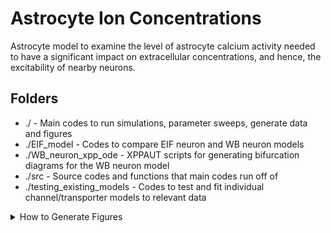 # Astrocyte Ion Concentrations
Astrocyte model to examine the level of astrocyte calcium activity needed to have a significant impact on extracellular concentrations, and hence, the excitability of nearby neurons.

## Folders

* ./ - Main codes to run simulations, parameter sweeps, generate data and figures
* ./EIF_model - Codes to compare EIF neuron and WB neuron models
* ./WB_neuron_xpp_ode - XPPAUT scripts for generating bifurcation diagrams for the WB neuron model
* ./src - Source codes and functions that main codes run off of
* ./testing_existing_models - Codes to test and fit individual channel/transporter models to relevant data

<details>
<summary>How to Generate Figures</summary>

* Figure 2 (Astrocyte model and experimental (a) internal calcium response and (b) internal sodium response to a 1 mM bath-application of (external) glutamate)
    * Run "Glubath_compare_with_Data.m"
* Figure 3 (Astrocyte model (a) external potassium clearance and (b) sodium efflux in response to elevated external potassium conditions (9 mM))
    * Run "astrocyte_modulatory_role_elevatedK_tuning.m"
* Figure 4 (Bifurcation diagrams for the WB neuron model)
    * Run "wb_neuron.ode" in XPP.  
    *To generate the bifurcation diagram, start at a high Iapp, run to steady state in XPP, and launch AUTO.
        *Use Iapp as the bifurcation parameter and run with negative parameter steps to find the Hopf bifurcation point.
    *To generate the frequency/period plots, generate the bifurcation diagram then change the plot type to frequency/period.
* Figures 5-6 (Simulated ENa,EK stability diagrams for the WB neuron)
    * Run "remote_WB_neuron_ena_ek_loop.m" to generate the data
    * Run "figs_remote_WB_neuron_ena_ek_loop.m" to generate the figures from the data
* Figure 7 (3D stability diagram)
    * Run "remote_WB_neuron_ena_ek_loop.m" to generate the data
    * Run "figs_remote_WB_neuron_ena_ek_loop_3dbifdiag.m" to generate the figures from the data
* Figure 8 (Astrocyte model simulated with and without the IP3-mediated calcium transient in response to a glutamate stimulus)
    * Run "test_full_system_with_Ca_forcing_catransient_andGlu.m"
* Figure 9 and 11 (Astrocyte trajectory overlaid on stability diagrams)
    * Run "test_full_system_with_Ca_forcing_catransient_andGlu.m" to generate astrocyte-effect data
    * Run "test_full_system_with_Ca_forcing_elevatedK_catransient" to generate astrocyte-effect data
    * Run "remote_WB_neuron_ena_ek_loop.m" to generate the WB neuron model data
    * Run "figs_remote_WB_neuron_3dbifdiag_withastrocyte_trajectories.m" to generate the figures
* Figure 10 (Astrocyte model simulated with and without the IP3-mediated calcium transient in response to elevated external potassium [K+]e(0) = 9 mM)
    * Run "test_full_system_with_Ca_forcing_elevatedK_catransient"

